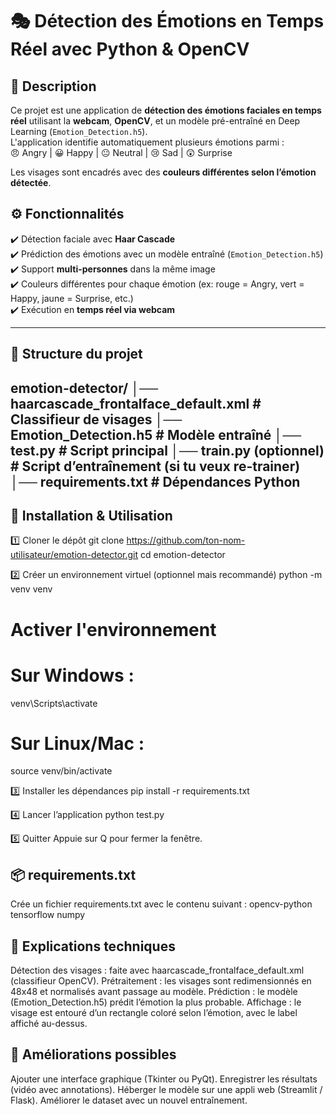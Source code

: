 # 🎭 Détection des Émotions en Temps Réel avec Python & OpenCV  

## 📌 Description
Ce projet est une application de **détection des émotions faciales en temps réel** utilisant la **webcam**, **OpenCV**, et un modèle pré-entraîné en Deep Learning (`Emotion_Detection.h5`).  
L'application identifie automatiquement plusieurs émotions parmi :  
😠 Angry | 😀 Happy | 😐 Neutral | 😢 Sad | 😲 Surprise  

Les visages sont encadrés avec des **couleurs différentes selon l’émotion détectée**.  

## ⚙️ Fonctionnalités
✔️ Détection faciale avec **Haar Cascade**  
✔️ Prédiction des émotions avec un modèle entraîné (`Emotion_Detection.h5`)  
✔️ Support **multi-personnes** dans la même image  
✔️ Couleurs différentes pour chaque émotion (ex: rouge = Angry, vert = Happy, jaune = Surprise, etc.)  
✔️ Exécution en **temps réel via webcam**  

---

## 📂 Structure du projet
emotion-detector/
│── haarcascade_frontalface_default.xml # Classifieur de visages
│── Emotion_Detection.h5 # Modèle entraîné
│── test.py # Script principal
│── train.py (optionnel) # Script d’entraînement (si tu veux re-trainer)
│── requirements.txt # Dépendances Python
---
## 🚀 Installation & Utilisation

1️⃣ Cloner le dépôt
git clone https://github.com/ton-nom-utilisateur/emotion-detector.git
cd emotion-detector

2️⃣ Créer un environnement virtuel (optionnel mais recommandé)
python -m venv venv
# Activer l'environnement
# Sur Windows :
venv\Scripts\activate
# Sur Linux/Mac :
source venv/bin/activate

3️⃣ Installer les dépendances
pip install -r requirements.txt

4️⃣ Lancer l’application
python test.py

5️⃣ Quitter
Appuie sur Q pour fermer la fenêtre.

## 📦 requirements.txt
Crée un fichier requirements.txt avec le contenu suivant :
opencv-python
tensorflow
numpy

## 📘 Explications techniques
Détection des visages : faite avec haarcascade_frontalface_default.xml (classifieur OpenCV).
Prétraitement : les visages sont redimensionnés en 48x48 et normalisés avant passage au modèle.
Prédiction : le modèle (Emotion_Detection.h5) prédit l’émotion la plus probable.
Affichage : le visage est entouré d’un rectangle coloré selon l’émotion, avec le label affiché au-dessus.

## 🔮 Améliorations possibles
Ajouter une interface graphique (Tkinter ou PyQt).
Enregistrer les résultats (vidéo avec annotations).
Héberger le modèle sur une appli web (Streamlit / Flask).
Améliorer le dataset avec un nouvel entraînement.